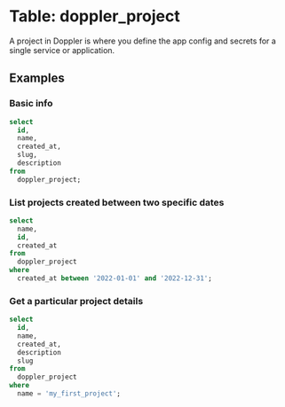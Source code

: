 # Table: doppler_project

A project in Doppler is where you define the app config and secrets for a single service or application.

## Examples

### Basic info

```sql
select
  id,
  name,
  created_at,
  slug,
  description
from
  doppler_project;
```

### List projects created between two specific dates

```sql
select
  name,
  id,
  created_at
from
  doppler_project
where
  created_at between '2022-01-01' and '2022-12-31';
```

### Get a particular project details

```sql
select
  id,
  name,
  created_at,
  description
  slug
from
  doppler_project
where
  name = 'my_first_project';
```
